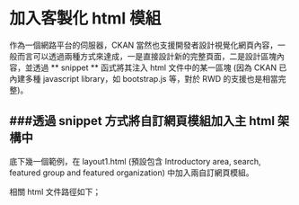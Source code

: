 # 加入客製化 html 模組

<script type="text/javascript" src="../gitbook/app.js"></script>
<script type="text/javascript" src="../js/general.js"></script>

作為一個網路平台的伺服器，CKAN 當然也支援開發者設計視覺化網頁內容，一般而言可以透過兩種方式來達成，一是直接設計新的完整頁面，二是設計區塊內容，並透過 ** snippet ** 函式將其注入 html 文件中的某一區塊 (因為 CKAN 已內建多種 javascript library，如 bootstrap.js 等，對於 RWD 的支援也是相當完整)。

###透過 snippet 方式將自訂網頁模組加入主 html 架構中
---

底下幾一個範例，在 layout1.html (預設包含 Introductory area, search, featured group and featured organization) 中加入兩自訂網頁模組。

相關 html 文件路徑如下；

```Bash

```



